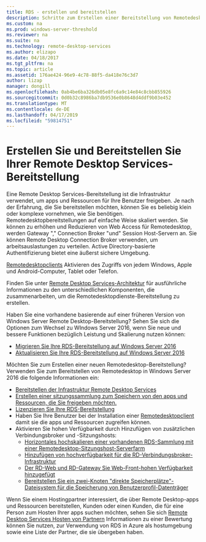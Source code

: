 ```yaml
---
title: RDS - erstellen und bereitstellen
description: Schritte zum Erstellen einer Bereitstellung von Remotedesktop
ms.custom: na
ms.prod: windows-server-threshold
ms.reviewer: na
ms.suite: na
ms.technology: remote-desktop-services
ms.author: elizapo
ms.date: 04/18/2017
ms.tgt_pltfrm: na
ms.topic: article
ms.assetid: 176ae424-96e9-4c78-88f5-da418e76c3d7
author: lizap
manager: dongill
ms.openlocfilehash: 0ab4be6ba326db05e8fc6a9c14e84c8cbb855926
ms.sourcegitcommit: 0d0b32c8986ba7db9536e0b8648d4ddf9b03e452
ms.translationtype: MT
ms.contentlocale: de-DE
ms.lasthandoff: 04/17/2019
ms.locfileid: "59814751"
---
```

# <a name="build-and-deploy-your-remote-desktop-services-deployment"></a>Erstellen Sie und Bereitstellen Sie Ihrer Remote Desktop Services-Bereitstellung

Eine Remote Desktop Services-Bereitstellung ist die Infrastruktur verwendet, um apps und Ressourcen für Ihre Benutzer freigeben. Je nach der Erfahrung, die Sie bereitstellen möchten, können Sie es beliebig klein oder komplexe vornehmen, wie Sie benötigen. Remotedesktopbereitstellungen auf einfache Weise skaliert werden. Sie können zu erhöhen und Reduzieren von Web Access für Remotedesktop, werden Gateway "," Connection Broker "und" Session Host-Servern an. Sie können Remote Desktop Connection Broker verwenden, um arbeitsauslastungen zu verteilen. Active Directory-basierte Authentifizierung bietet eine äußerst sichere Umgebung. 

[Remotedesktopclients](clients\remote-desktop-clients.md) Aktivieren des Zugriffs von jedem Windows, Apple und Android-Computer, Tablet oder Telefon.

Finden Sie unter [Remote Desktop Services-Architektur](desktop-hosting-logical-architecture.md) für ausführliche Informationen zu den unterschiedlichen Komponenten, die zusammenarbeiten, um die Remotedesktopdienste-Bereitstellung zu erstellen.

Haben Sie eine vorhandene basierende auf einer früheren Version von Windows Server Remote Desktop-Bereitstellung? Sehen Sie sich die Optionen zum Wechsel zu WIndows Server 2016, wenn Sie neue und bessere Funktionen bezüglich Leistung und Skalierung nutzen können:

- [Migrieren Sie Ihre RDS-Bereitstellung auf Windows Server 2016](migrate-rds-role-services.md)
- [Aktualisieren Sie Ihre RDS-Bereitstellung auf Windows Server 2016](upgrade-to-rds-2016.md)

Möchten Sie zum Erstellen einer neuen Remotedesktop-Bereitstellung? Verwenden Sie zum Bereitstellen von Remotedesktop in Windows Server 2016 die folgende Informationen ein:

- [Bereitstellen der Infrastruktur Remote Desktop Services](rds-deploy-infrastructure.md)
- [Erstellen einer sitzungssammlung zum Speichern von den apps und Ressourcen, die Sie freigeben möchten.](rds-create-collection.md)
- [Lizenzieren Sie Ihre RDS-Bereitstellung](rds-client-access-license.md)
- Haben Sie Ihre Benutzer bei der Installation einer [Remotedesktopclient](clients/remote-desktop-clients.md) damit sie die apps und Ressourcen zugreifen können. 
- Aktivieren Sie hohen Verfügbarkeit durch Hinzufügen von zusätzlichen Verbindungsbroker und -Sitzungshosts:
   - [Horizontales hochskalieren einer vorhandenen RDS-Sammlung mit einer Remotedesktop-Sitzungshost-Serverfarm](rds-scale-rdsh-farm.md)
   - [Hinzufügen von hochverfügbarkeit für die RD-Verbindungsbroker-Infrastruktur](rds-connection-broker-cluster.md)
   - [Der RD-Web und RD-Gateway Sie Web-Front-hohen Verfügbarkeit hinzugefügt](rds-rdweb-gateway-ha.md)
   - [Bereitstellen Sie ein zwei-Knoten "direkte Speicherplätze"-Dateisystem für die Speicherung von Benutzerprofil-Datenträger](rds-storage-spaces-direct-deployment.md)


Wenn Sie einem Hostingpartner interessiert, die über Remote Desktop-apps und Ressourcen bereitstellen, Kunden oder einen Kunden, die für eine Person zum Hosten Ihrer apps suchen möchten, sehen Sie sich [Remote Desktop Services Hosten von Partnern](rds-hosting-partners.md) Informationen zu einer Bewertung können Sie nutzen, zur Verwendung von RDS in Azure als hostumgebung sowie eine Liste der Partner, die sie übergeben haben.
